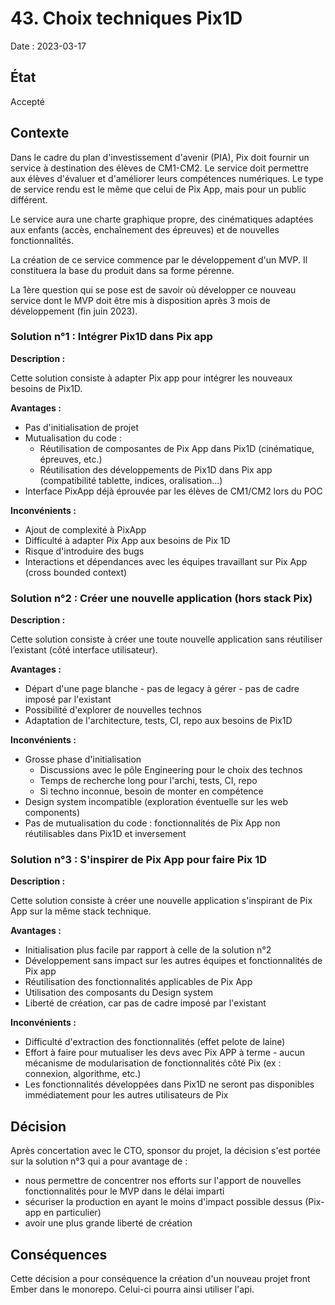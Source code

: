 # 43. Choix techniques Pix1D

Date : 2023-03-17

## État

Accepté

## Contexte

Dans le cadre du plan d'investissement d'avenir (PIA), Pix doit fournir un service à destination des élèves de CM1-CM2.
Le service doit permettre aux élèves d'évaluer et d'améliorer leurs compétences numériques. Le type de service rendu est
le même que celui de Pix App, mais pour un public différent.

Le service aura une charte graphique propre, des cinématiques adaptées aux enfants (accès, enchaînement des épreuves) et
de nouvelles fonctionnalités.

La création de ce service commence par le développement d'un MVP. Il constituera la base du produit dans sa forme
pérenne.

La 1ère question qui se pose est de savoir où développer ce nouveau service dont le MVP doit être mis à disposition
après 3 mois de développement (fin juin 2023).

### Solution n°1 : Intégrer Pix1D dans Pix app

**Description :**

Cette solution consiste à adapter Pix app pour intégrer les nouveaux besoins de Pix1D.

**Avantages :**

- Pas d'initialisation de projet
- Mutualisation du code :
  - Réutilisation de composantes de Pix App dans Pix1D (cinématique, épreuves, etc.)
  - Réutilisation des développements de Pix1D dans Pix app (compatibilité tablette, indices, oralisation...)
- Interface PixApp déjà éprouvée par les élèves de CM1/CM2 lors du POC

**Inconvénients :**

- Ajout de complexité à PixApp
- Difficulté à adapter Pix App aux besoins de Pix 1D
- Risque d'introduire des bugs
- Interactions et dépendances avec les équipes travaillant sur Pix App (cross bounded context)

### Solution n°2 : Créer une nouvelle application (hors stack Pix)

**Description :**

Cette solution consiste à créer une toute nouvelle application sans réutiliser
l’existant (côté interface utilisateur).

**Avantages :**

- Départ d'une page blanche - pas de legacy à gérer - pas de cadre imposé par l'existant
- Possibilité d'explorer de nouvelles technos
- Adaptation de l'architecture, tests, CI, repo aux besoins de Pix1D

**Inconvénients :**

- Grosse phase d'initialisation
  - Discussions avec le pôle Engineering pour le choix des technos
  - Temps de recherche long pour l'archi, tests, CI, repo
  - Si techno inconnue, besoin de monter en compétence
- Design system incompatible (exploration éventuelle sur les web components)
- Pas de mutualisation du code : fonctionnalités de Pix App non réutilisables dans Pix1D et inversement

### Solution n°3 : S'inspirer de Pix App pour faire Pix 1D

**Description :**

Cette solution consiste à créer une nouvelle application s'inspirant de Pix App sur la même stack technique.

**Avantages :**

- Initialisation plus facile par rapport à celle de la solution n°2
- Développement sans impact sur les autres équipes et fonctionnalités de Pix app
- Réutilisation des fonctionnalités applicables de Pix App
- Utilisation des composants du Design system
- Liberté de création, car pas de cadre imposé par l'existant

**Inconvénients :**

- Difficulté d'extraction des fonctionnalités (effet pelote de laine)
- Effort à faire pour mutualiser les devs avec Pix APP à terme - aucun mécanisme de modularisation de fonctionnalités
  côté Pix (ex : connexion, algorithme, etc.)
- Les fonctionnalités développées dans Pix1D ne seront pas disponibles immédiatement pour les autres utilisateurs de Pix

## Décision

Après concertation avec le CTO, sponsor du projet, la décision s'est portée sur la solution n°3 qui a pour avantage de :

- nous permettre de concentrer nos efforts sur l'apport de nouvelles fonctionnalités pour le MVP dans le délai imparti
- sécuriser la production en ayant le moins d'impact possible dessus (Pix-app en particulier)
- avoir une plus grande liberté de création

## Conséquences

Cette décision a pour conséquence la création d'un nouveau projet front Ember dans le monorepo. Celui-ci pourra ainsi
utiliser l'api.

